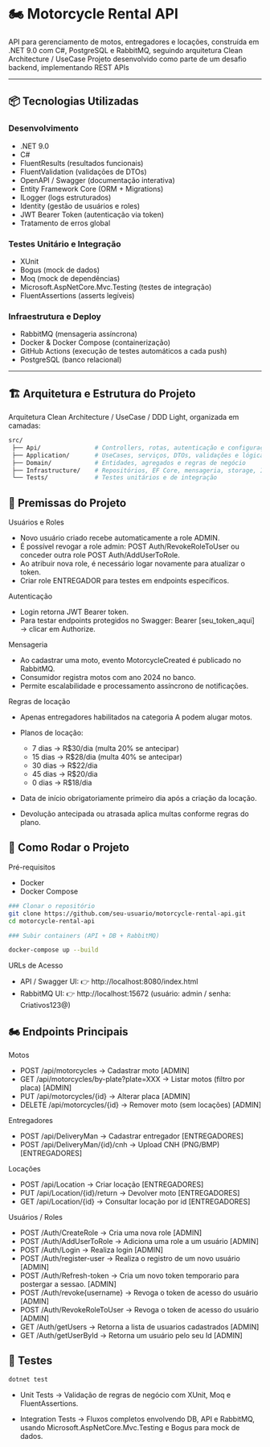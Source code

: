 # 🏍️ Motorcycle Rental API

API para gerenciamento de motos, entregadores e locações, construída em .NET 9.0 com C#, PostgreSQL e RabbitMQ, seguindo arquitetura Clean Architecture / UseCase 
Projeto desenvolvido como parte de um desafio backend, implementando REST APIs

---

## 📦 Tecnologias Utilizadas

### Desenvolvimento

- .NET 9.0
- C#
- FluentResults (resultados funcionais)
- FluentValidation (validações de DTOs)
- OpenAPI / Swagger (documentação interativa)
- Entity Framework Core (ORM + Migrations)
- ILogger (logs estruturados)
- Identity (gestão de usuários e roles)
- JWT Bearer Token (autenticação via token)
- Tratamento de erros global

### Testes Unitário e Integração

- XUnit
- Bogus (mock de dados)
- Moq (mock de dependências)
- Microsoft.AspNetCore.Mvc.Testing (testes de integração)
- FluentAssertions (asserts legíveis)

### Infraestrutura e Deploy

- RabbitMQ (mensageria assíncrona)
- Docker & Docker Compose (containerização)
- GitHub Actions (execução de testes automáticos a cada push)
- PostgreSQL (banco relacional)

---

## 🏗️ Arquitetura e Estrutura do Projeto

Arquitetura Clean Architecture / UseCase / DDD Light, organizada em camadas:

```bash
src/
 ├── Api/               # Controllers, rotas, autenticação e configuração do Swagger
 ├── Application/       # UseCases, serviços, DTOs, validações e lógica de fluxo
 ├── Domain/            # Entidades, agregados e regras de negócio
 ├── Infrastructure/    # Repositórios, EF Core, mensageria, storage, Identity, JWT
 └── Tests/             # Testes unitários e de integração
```
## 🔑 Premissas do Projeto

Usuários e Roles

- Novo usuário criado recebe automaticamente a role ADMIN.
- É possível revogar a role admin: POST Auth/RevokeRoleToUser ou conceder outra role POST Auth/AddUserToRole.
- Ao atribuir nova role, é necessário logar novamente para atualizar o token.
- Criar role ENTREGADOR para testes em endpoints específicos.

Autenticação

- Login retorna JWT Bearer token.
- Para testar endpoints protegidos no Swagger: Bearer [seu_token_aqui] → clicar em Authorize.

Mensageria

- Ao cadastrar uma moto, evento MotorcycleCreated é publicado no RabbitMQ.
- Consumidor registra motos com ano 2024 no banco.
- Permite escalabilidade e processamento assíncrono de notificações.

Regras de locação

- Apenas entregadores habilitados na categoria A podem alugar motos.
- Planos de locação:

    - 7 dias → R$30/dia (multa 20% se antecipar)
    - 15 dias → R$28/dia (multa 40% se antecipar)
    - 30 dias → R$22/dia
    - 45 dias → R$20/dia
    - 0 dias → R$18/dia

- Data de início obrigatoriamente primeiro dia após a criação da locação.

- Devolução antecipada ou atrasada aplica multas conforme regras do plano.

##  🚀 Como Rodar o Projeto

Pré-requisitos

- Docker
- Docker Compose

```bash
### Clonar o repositório
git clone https://github.com/seu-usuario/motorcycle-rental-api.git
cd motorcycle-rental-api

### Subir containers (API + DB + RabbitMQ)

docker-compose up --build
```

URLs de Acesso

- API / Swagger UI: 👉 http://localhost:8080/index.html
- RabbitMQ UI: 👉 http://localhost:15672 (usuário: admin / senha: Criativos123@)

## 🏍️ Endpoints Principais

Motos

- POST /api/motorcycles → Cadastrar moto [ADMIN]
- GET /api/motorcycles/by-plate?plate=XXX → Listar motos (filtro por placa) [ADMIN]
- PUT /api/motorcycles/{id} → Alterar placa [ADMIN]
- DELETE /api/motorcycles/{id} → Remover moto (sem locações) [ADMIN]

Entregadores

- POST /api/DeliveryMan → Cadastrar entregador [ENTREGADORES]
- POST /api/DeliveryMan/{id}/cnh → Upload CNH (PNG/BMP) [ENTREGADORES]

Locações

- POST /api/Location → Criar locação [ENTREGADORES]
- PUT /api/Location/{id}/return → Devolver moto [ENTREGADORES]
- GET /api/Location/{id} → Consultar locação por id [ENTREGADORES]

Usuários / Roles

- POST /Auth/CreateRole → Cria uma nova role [ADMIN]
- POST /Auth/AddUserToRole → Adiciona uma role a um usuário [ADMIN]
- POST /Auth/Login → Realiza login [ADMIN]
- POST /Auth/register-user → Realiza o registro de um novo usuário [ADMIN]
- POST /Auth/Refresh-token → Cria um novo token temporario para postergar a sessao. [ADMIN]
- POST /Auth/revoke{username} → Revoga o token de acesso do usuário [ADMIN]
- POST /Auth/RevokeRoleToUser → Revoga o token de acesso do usuário [ADMIN]
- GET /Auth/getUsers → Retorna a lista de usuarios cadastrados [ADMIN]
- GET /Auth/getUserById → Retorna um usuário pelo seu Id [ADMIN]




## 🧪 Testes

```bash
dotnet test
```

- Unit Tests → Validação de regras de negócio com XUnit, Moq e FluentAssertions.

- Integration Tests → Fluxos completos envolvendo DB, API e RabbitMQ, usando Microsoft.AspNetCore.Mvc.Testing e Bogus para mock de dados.